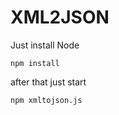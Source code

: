 # XML2JSON

Just install Node 
```
npm install
```
 after that just start
 ```
 npm xmltojson.js
 ```
